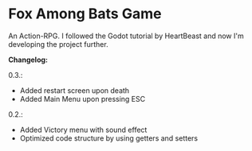 # Fox Among Bats Game
An Action-RPG.
I followed the Godot tutorial by HeartBeast and now I'm developing the project further.

**Changelog:**

0.3.:
- Added restart screen upon death
- Added Main Menu upon pressing ESC

0.2.:
- Added Victory menu with sound effect
- Optimized code structure by using getters and setters
